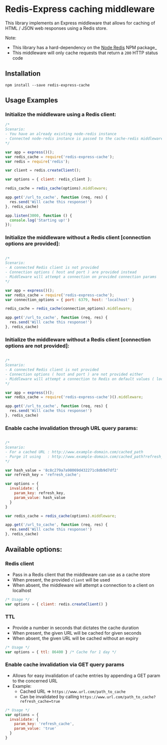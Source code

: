 # Redis-Express caching middleware

This library implements an Express middleware that allows for caching of HTML / JSON web responses using a Redis store.

Note: 
* This library has a hard-dependency on the [Node Redis](https://github.com/NodeRedis/node_redis) NPM package_
* This middleware will only cache requests that return a `200` HTTP status code

## Installation

`npm install --save redis-express-cache`

## Usage Examples

### Initialize the middleware using a Redis client:
```js
/*
Scenario:
- You have an already existing node-redis instance
- Connected node-redis instance is passed to the cache-redis middleware
*/

var app = express()();
var redis_cache = require('redis-express-cache');
var redis = require('redis');

var client = redis.createClient();

var options = { client: redis_client };

redis_cache = redis_cache(options).middleware;

app.get('/url_to_cache', function (req, res) {
  res.send('Will cache this response!')
}, redis_cache)

app.listen(3000, function () {
  console.log('Starting up!')
});

```

### Initialize the middleware without a Redis client [connection options are provided]:
```js

/* 
Scenario:
- A connected Redis client is not provided
- Connection options ( host and port ) are provided instead
- Middleware will attempt a connection on provided connection params
*/

var app = express()();
var redis_cache = require('redis-express-cache');
var connection_options = { port: 6379, host: 'localhost' }

redis_cache = redis_cache(connection_options).middleware;

app.get('/url_to_cache', function (req, res) {
  res.send('Will cache this response!')
}, redis_cache)

```

### Initialize the middleware without a Redis client [connection options are not provided]:
```js

/* 
Scenario:
- A connected Redis client is not provided
- Connection options ( host and port ) are not provided either
- Middleware will attempt a connection to Redis on default values ( localhost : 6379 )
*/

var app = express()();
var redis_cache = require('redis-express-cache')().middleware;

app.get('/url_to_cache', function (req, res) {
  res.send('Will cache this response!')
}, redis_cache)

```


### Enable cache invalidation through URL query params:
```js

/*
Scenario:
- For a cached URL : http://www.example-domain.com/cached_path
- Purge it using   : http://www.example-domain.com/cached_path?refresh_cache=8c8c279a7a98069d432271c8db9d7df2
*/

var hash_value = '8c8c279a7a98069d432271c8db9d7df2'
var refresh_key = 'refresh_cache';

var options = {
  invalidate: {
    param_key: refresh_key,
    param_value: hash_value
  }
}

var redis_cache = redis_cache(options).middleware;

app.get('/url_to_cache', function (req, res) {
  res.send('Will cache this response!')
}, redis_cache)

```

## Available options:

### Redis client
* Pass in a Redis client that the middleware can use as a cache store
* When present, the provided `client` will be used
* When absent, the middleware will attempt a connection to a client on localhost
```js 
/* Usage */
var options = { client: redis.createClient() }
```

### TTL
* Provide a number in seconds that dictates the cache duration
* When present, the given URL will be cached for given seconds
* When absent, the given URL will be cached without an expiry
```js
/* Usage */
var options = { ttl: 86400 } /* Cache for 1 day */
```

### Enable cache invalidation via GET query params
* Allows for easy invalidation of cache entries by appending a GET param to the concerned URL
* Example:
    * Cached URL => `https://www.url.com/path_to_cache` 
    * Can be invalidated by calling `https://www.url.com/path_to_cache?refresh_cache=true`
```js
/* Usage */
var options = { 
  invalidate: {
    param_key: 'refresh_cache',
    param_value: 'true'
  }
}
```





